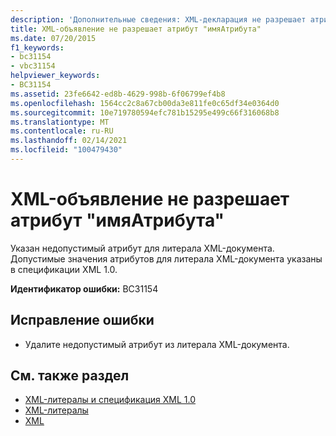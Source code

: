```yaml
---
description: 'Дополнительные сведения: XML-декларация не разрешает атрибут "attributeName"'
title: XML-объявление не разрешает атрибут "имяАтрибута"
ms.date: 07/20/2015
f1_keywords:
- bc31154
- vbc31154
helpviewer_keywords:
- BC31154
ms.assetid: 23fe6642-ed8b-4629-998b-6f06799ef4b8
ms.openlocfilehash: 1564cc2c8a67cb00da3e811fe0c65df34e0364d0
ms.sourcegitcommit: 10e719780594efc781b15295e499c66f316068b8
ms.translationtype: MT
ms.contentlocale: ru-RU
ms.lasthandoff: 02/14/2021
ms.locfileid: "100479430"
---
```

# <a name="xml-declaration-does-not-allow-attribute-attributename"></a>XML-объявление не разрешает атрибут "имяАтрибута"

Указан недопустимый атрибут для литерала XML-документа. Допустимые значения атрибутов для литерала XML-документа указаны в спецификации XML 1.0.  
  
 **Идентификатор ошибки:** BC31154  
  
## <a name="to-correct-this-error"></a>Исправление ошибки  
  
- Удалите недопустимый атрибут из литерала XML-документа.  
  
## <a name="see-also"></a>См. также раздел

- [XML-литералы и спецификация XML 1.0](../programming-guide/language-features/xml/xml-literals-and-the-xml-1-0-specification.md)
- [XML-литералы](../language-reference/xml-literals/index.md)
- [XML](../programming-guide/language-features/xml/index.md)
